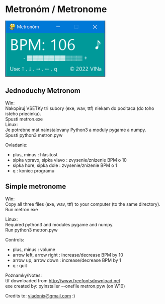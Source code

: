 # Metronóm / Metronome

![Preview](preview.png)

## Jednoduchy Metronom

Win:   
Nakopiruj VSETKy tri subory (exe, wav, ttf) niekam do pocitaca (do toho isteho priecinka).   
Spusti metron.exe   
Linux:   
Je potrebne mat nainstalovany Python3 a moduly pygame a numpy.   
Spusti python3 metron.pyw


Ovladanie:
 - plus, minus              : hlasitost
 - sipka vpravo, sipka vlavo : zvysenie/znizenie BPM o 10
 - sipka hore, sipka dole    : zvysenie/znizenie BPM o 1
 - q                         : koniec programu

## Simple metronome

Win:   
Copy all three files (exe, wav, ttf) to your computer (to the same directory).   
Run metron.exe    

Linux:    
Required python3 and modules pygame and numpy.   
Run python3 metron.pyw

Controls:
 - plus, minus              : volume
 - arrow left, arrow right  : increase/decrease BPM by 10
 - arrow up, arrow down     : increase/decrease BPM by 1
 - q                        : quit 

Poznamky/Notes:   
ttf downloaded from http://www.freefontsdownload.net   
exe created by: pyinstaller --onefile metron.pyw (on W10)

Credits to: vladonix@gmail.com  :)
